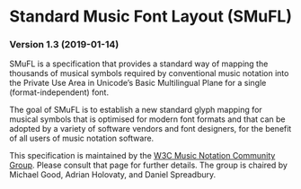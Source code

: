 # Standard Music Font Layout (SMuFL)

### Version 1.3 (2019-01-14)

SMuFL is a specification that provides a standard way of mapping the thousands of musical symbols required by conventional music notation into the Private Use Area in Unicode’s Basic Multilingual Plane for a single (format-independent) font.

The goal of SMuFL is to establish a new standard glyph mapping for musical symbols that is optimised for modern font formats and that can be adopted by a variety of software vendors and font designers, for the benefit of all users of music notation software.

This specification is maintained by the [W3C Music Notation Community Group](https://www.w3.org/community/music-notation/). Please consult that page for further details. The group is chaired by Michael Good, Adrian Holovaty, and Daniel Spreadbury.